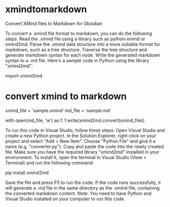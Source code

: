 # xmindtomarkdown
Convert XMind files to Markdown for Obsidian

To convert a .xmind file format to markdown, you can do the following steps:
Read the .xmind file using a library such as python-xmind or xmind2md.
Parse the .xmind data structure into a more suitable format for markdown, such as a tree structure.
Traverse the tree structure and generate markdown syntax for each node.
Write the generated markdown syntax to a .md file.
Here's a sample code in Python using the library "xmind2md":

import xmind2md

# convert xmind to markdown
xmind_file = 'sample.xmind'
md_file = 'sample.md'

with open(md_file, 'w') as f:
    f.write(xmind2md.convert(xmind_file))


To run this code in Visual Studio, follow these steps:
Open Visual Studio and create a new Python project.
In the Solution Explorer, right-click on your project and select "Add > New Item".
Choose "Python File" and give it a name (e.g. "converter.py").
Copy and paste the code into the newly created file.
Make sure you have the required library "xmind2md" installed in your environment. To install it, open the terminal in Visual Studio (View > Terminal) and run the following command:

pip install xmind2md

Save the file and press F5 to run the code.
If the code runs successfully, it will generate a .md file in the same directory as the .xmind file, containing the converted markdown content.
Note: You need to have Python and Visual Studio installed on your computer to run this code.
